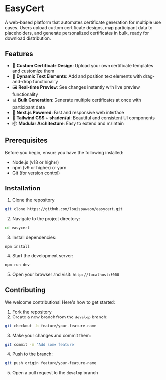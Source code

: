 # **EasyCert**

A web-based platform that automates certificate generation for multiple use cases. Users upload custom certificate designs, map participant data to placeholders, and generate personalized certificates in bulk, ready for download distribution.

## Features
- 🎨 **Custom Certificate Design**: Upload your own certificate templates and customize them
- 📝 **Dynamic Text Elements**: Add and position text elements with drag-and-drop functionality
- 🖼️ **Real-time Preview**: See changes instantly with live preview functionality
- 📊 **Bulk Generation**: Generate multiple certificates at once with participant data
- 🚀 **Next.js Powered**: Fast and responsive web interface
- 🎨 **Tailwind CSS + shadcn/ui**: Beautiful and consistent UI components
- 📦 **Modular Architecture**: Easy to extend and maintain

## Prerequisites
Before you begin, ensure you have the following installed:
- Node.js (v18 or higher)
- npm (v9 or higher) or yarn
- Git (for version control)
  
## Installation

1. Clone the repository:
```bash
git clone https://github.com/louispawaon/easycert.git
```
2. Navigate to the project directory:
```bash
cd easycert
```
3. Install dependencies:
```bash
npm install
```
4. Start the development server:
```bash
npm run dev
```
5. Open your browser and visit: `http://localhost:3000`

## Contributing
We welcome contributions! Here's how to get started:
1. Fork the repository
2. Create a new branch from the `develop` branch:
```bash
git checkout -b feature/your-feature-name
```
3. Make your changes and commit them:
```bash
git commit -m 'Add some feature'
```
4. Push to the branch:
```bash
git push origin feature/your-feature-name
```
5. Open a pull request to the `develop` branch
